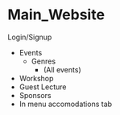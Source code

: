 # Main_Website
Login/Signup
* Events
	* Genres
		* (All events)
* Workshop
* Guest Lecture
* Sponsors
* In menu accomodations tab
